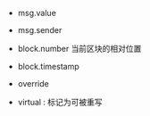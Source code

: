 * msg.value
* msg.sender
* block.number 当前区块的相对位置
* block.timestamp


* override
* virtual : 标记为可被重写